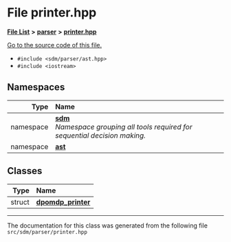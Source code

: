 
<NavBar active_item_id="2"/>

# File printer.hpp


[**File List**](files.md) **>** [**parser**](dir_6daa6254ddefc40233dd42d3ed88a5a9.md) **>** [**printer.hpp**](printer_8hpp.md)

[Go to the source code of this file.](printer_8hpp_source.md)



* `#include <sdm/parser/ast.hpp>`
* `#include <iostream>`









## Namespaces

| Type | Name |
| ---: | :--- |
| namespace | [**sdm**](namespacesdm.md) <br>_Namespace grouping all tools required for sequential decision making._  |
| namespace | [**ast**](namespacesdm_1_1ast.md) <br> |

## Classes

| Type | Name |
| ---: | :--- |
| struct | [**dpomdp\_printer**](structsdm_1_1ast_1_1dpomdp__printer.md) <br> |














------------------------------
The documentation for this class was generated from the following file `src/sdm/parser/printer.hpp`